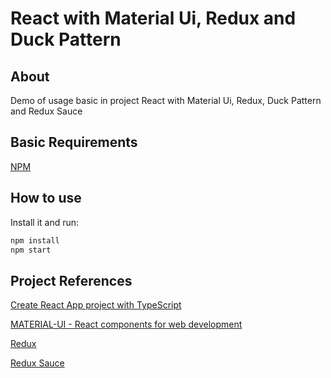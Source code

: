 # React with Material Ui, Redux and Duck Pattern

## About

Demo of usage basic in project React with Material Ui, Redux, Duck Pattern and Redux Sauce

## Basic Requirements

[NPM](https://www.npmjs.com/)

## How to use

Install it and run:

```sh
npm install
npm start
```

## Project References

[Create React App project with TypeScript](https://create-react-app.dev/docs/adding-typescript/)

[MATERIAL-UI - React components for web development](https://material-ui.com/)

[Redux](https://redux.js.org/)

[Redux Sauce](https://github.com/jkeam/reduxsauce)
